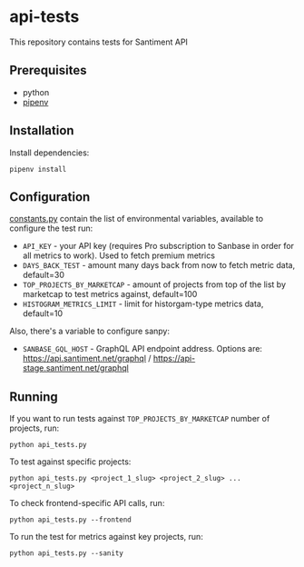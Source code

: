 # api-tests

This repository contains tests for Santiment API

## Prerequisites

* python
* [pipenv](https://github.com/pypa/pipenv#installation)

## Installation

Install dependencies:

    pipenv install

## Configuration

[constants.py](/constants.py) contain the list of environmental variables, available to configure the test run:


* `API_KEY` - your API key (requires Pro subscription to Sanbase in order for all metrics to work). Used to fetch premium metrics
* `DAYS_BACK_TEST` - amount many days back from now to fetch metric data, default=30
* `TOP_PROJECTS_BY_MARKETCAP` - amount of projects from top of the list by marketcap to test metrics against, default=100
* `HISTOGRAM_METRICS_LIMIT` - limit for historgam-type metrics data, default=10

Also, there's a variable to configure sanpy:

* `SANBASE_GQL_HOST` - GraphQL API endpoint address. Options are:
https://api.santiment.net/graphql / https://api-stage.santiment.net/graphql

## Running

If you want to run tests against `TOP_PROJECTS_BY_MARKETCAP` number of projects, run:

```
python api_tests.py
```

To test against specific projects:

```
python api_tests.py <project_1_slug> <project_2_slug> ... <project_n_slug>
```

To check frontend-specific API calls, run:

```
python api_tests.py --frontend
```

To run the test for metrics against key projects, run:

```
python api_tests.py --sanity
```
